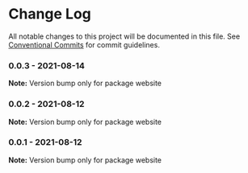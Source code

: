 # Change Log

All notable changes to this project will be documented in this file.
See [Conventional Commits](https://conventionalcommits.org) for commit guidelines.

### 0.0.3 - 2021-08-14

**Note:** Version bump only for package website





### 0.0.2 - 2021-08-12

**Note:** Version bump only for package website





### 0.0.1 - 2021-08-12

**Note:** Version bump only for package website
